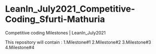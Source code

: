# LeanIn_July2021_Competitive-Coding_Sfurti-Mathuria
Competitive coding Milestones | LeanIn_July2021

This repository will contain :
1.Milestone#1
2.Milestone#2
3.Milestone#3
4.Milestone#4
